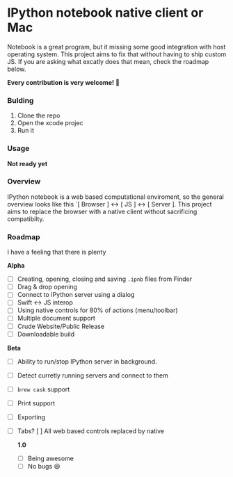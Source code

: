 # IPython notebook native client or Mac
Notebook is a great program, but it missing some good integration with host operating system. This project aims to fix that without having to ship custom JS. If you are asking what excatly does that mean, check the roadmap below.

**Every contribution is very welcome! :beers:** 

### Bulding
1. Clone the repo
2. Open the xcode projec
3. Run it

### Usage
**Not ready yet**

### Overview
IPython notebook is a web based computational enviroment, so the general overview looks like this `[ Browser ] <-> [ JS ] <-> [ Server ]. This project aims to replace the browser with a native client without sacrificing compatibilty. 

### Roadmap
I have a feeling that there is plenty 

**Alpha**
 - [ ] Creating, opening, closing and saving `.ipnb` files from Finder
 - [ ] Drag & drop opening
 - [ ] Connect to IPython server using a dialog
 - [ ] Swift <-> JS interop
 - [ ] Using native controls for 80% of actions (menu/toolbar)
 - [ ] Multiple document support
 - [ ] Crude Website/Public Release
 - [ ] Downloadable build

**Beta** 
- [ ] Ability to run/stop IPython server in background.
- [ ] Detect curretly running servers and connect to them
- [ ] `brew cask` support
- [ ] Print support
- [ ] Exporting
- [ ] Tabs? 
  [ ] All web based controls replaced by native 
  
  **1.0** 
  - [ ] Being awesome
  - [ ] No bugs :satisfied: 